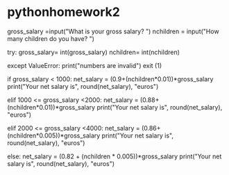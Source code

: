 # pythonhomework2

gross_salary =input("What is your gross salary? ")
nchildren = input("How many children do you have? ")

try:
    gross_salary= int(gross_salary)
    nchildren= int(nchildren)

except ValueError:
    print("numbers are invalid")
    exit (1)

if gross_salary < 1000:
    net_salary = (0.9+(nchildren*0.01))*gross_salary
    print("Your net salary is", round(net_salary), "euros")


elif 1000 <= gross_salary <2000:
    net_salary = (0.88+(nchildren*0.01))*gross_salary
    print("Your net salary is", round(net_salary), "euros")


elif 2000 <= gross_salary <4000:
    net_salary = (0.86+(nchildren*0.005))*gross_salary
    print("Your net salary is", round(net_salary), "euros")


else:
    net_salary = (0.82 + (nchildren * 0.005))*gross_salary
    print("Your net salary is", round(net_salary), "euros")

